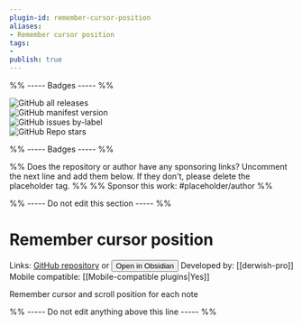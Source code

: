 ```yaml
---
plugin-id: remember-cursor-position
aliases:
- Remember cursor position
tags: 
- 
publish: true
---
```


%% ----- Badges ----- %%

![GitHub all releases](https://img.shields.io/github/downloads/derwish-pro/obsidian-remember-cursor-position/total?color=573E7A&logo=github&style=for-the-badge)   
![GitHub manifest version](https://img.shields.io/github/manifest-json/v/derwish-pro/obsidian-remember-cursor-position?color=573E7A&logo=github&style=for-the-badge)   
![GitHub issues by-label](https://img.shields.io/github/issues/derwish-pro/obsidian-remember-cursor-position/help%20wanted?color=573E7A&logo=github&style=for-the-badge)   
![GitHub Repo stars](https://img.shields.io/github/stars/derwish-pro/obsidian-remember-cursor-position?color=573E7A&logo=github&style=for-the-badge)

%% ----- Badges ----- %%

%% Does the repository or author have any sponsoring links? Uncomment the next line and add them below. If they don't, please delete the placeholder tag. %%
%% Sponsor this work: #placeholder/author %%

%% ----- Do not edit this section ----- %%

# Remember cursor position

Links: [GitHub repository](https://github.com/derwish-pro/obsidian-remember-cursor-position) or [<button id=HH>Open in Obsidian</button>](obsidian://goto-plugin?id=remember-cursor-position)
Developed by: [[derwish-pro]]
Mobile compatible: [[Mobile-compatible plugins|Yes]]

Remember cursor and scroll position for each note

%% ----- Do not edit anything above this line ----- %% 
